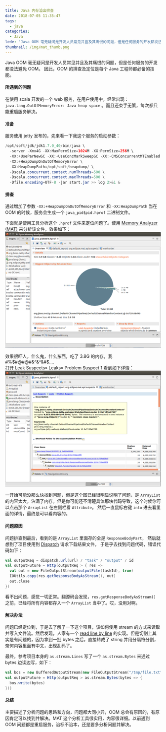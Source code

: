 ```yaml
---
title: Java 内存溢出排查
date: 2018-07-05 11:35:47
tags:
  - java
categories:
  - Java
lede: "Java OOM 毫无疑问是开发人员常见并且及其痛恨的问题，但是任何服务的开发都没法避免 OOM，该如何取定位排查及修复"
thumbnail: /img/mat_thumb.png
---
```


Java OOM 毫无疑问是开发人员常见并且及其痛恨的问题，但是任何服务的开发都没法避免 OOM。 因此，OOM 的排查及定位是每个 Java 工程师都必备的技能。

#### 所遇到的问题

在使用 scala 开发的一个 web 服务，在用户使用中，经常出现： `java.lang.OutOfMemoryError: Java heap space` 。而且还束手无策，每次都只能重启服务解决。


#### 准备

服务使用 jetty 发布的，先来看一下我这个服务的启动参数：

```java  
/opt/soft/jdk/jdk1.7.0_40/bin/java \
  -server -Xmx4G -XX:MaxPermSize=1024M -XX:PermSize=256M \
  -XX:+UseParNewGC -XX:+UseConcMarkSweepGC -XX:-CMSConcurrentMTEnabled -XX:CMSInitiatingOccupancyFraction=65 -XX:+CMSParallelRemarkEnabled \
  -XX:+HeapDumpOnOutOfMemoryError \
  -XX:HeapDumpPath=/opt/soft/heapdump/ \
  -Dscala.concurrent.context.numThreads=500 \
  -Dscala.concurrent.context.maxThreads=500 \
  -Dfile.encoding=UTF-8 -jar start.jar >> log 2>&1 &
```

#### 排查

通过增加了参数 `-XX:+HeapDumpOnOutOfMemoryError` 和 `-XX:HeapDumpPath` 当在 OOM 的时候，服务会生成一个 `java_pid$pid.hprof` 二进制文件。   

下面就是使用工具分析这个 `.hprof` 文件来定位问题了。使用 [Memory Analyzer (MAT)](https://www.eclipse.org/mat/) 来分析该文件，效果如下：  
![](/img/overview_mat.png)

效果很吓人，什么鬼，什么东西，吃了 3.8G 的内存，我#%$#@#@#&^&^&#$....      
打开 Leak Suspects» Leaks» Problem Suspect 1 看到如下详情：    
![](/img/mat_find_problem.png)

一开始可能没那么快找到问题，但是这个图已经很明显说明了问题，是 `ArrayList` 的内容太大，沾满了内存。但是你可能还不清楚具体那块代码导致，这个时候你可以点击那个 `ArrayList` 在左侧栏看 `Attribute`。
然后一直鼠标右键 `into` 进去看里面的详情，最终是可以看内容的。   

#### 问题原因  

问题排查到最后，看到的是 `ArrayList` 里面存的全是 `ResponseBodyPart`， 然后就想到了项目使用到 [Dispatch](https://dispatchhttp.org/Dispatch.html) 请求下载结果文件，
于是乎去找到问题代码，错误代码如下：   

```scala
val outputReq = dispatch.url(url) / "task" / "output" / id
val outputFuture = Http(outputReq > { res =>
  val out = new FileOutputStream(outputFile(taskId), true)
  IOUtils.copy(res.getResponseBodyAsStream(), out)
  out.close
})
```  
看不出问题，感觉一切正常。翻源码会发现，`res.getResponseBodyAsStream()` 之前，已经将所有内容都存入一个 `ArrayList` 当中了。哎，没用对啊。   

#### 解决办法  

问题已经定位到，于是去了解了一下这个项目，该如何使用 stream 的方式来读取并写入文件流。然后发现，人家有一个 [read line by line](https://github.com/dispatch/reboot/blob/master/core/src/main/scala/stream/strings.scala) 的实现。但是切割上其实是有问题的，因为拿到一批 bytes 之后，直接转成了 string 并用分隔符分割，
奈何内容里面有中文，出现乱码了。

最终，参考项目本身的 `as.stream.Lines` 写了一个 `as.stream.Bytes` 来通过 bytes 边读边写，如下：  

```scala
val bos = new BufferedOutputStream(new FileOutputStream("/tmp/file.txt", true))
val outputFuture = Http(outputReq > as.stream.Bytes(bytes => {
  bos.write(bytes)
}))
```

#### 总结

主要描述了分析问题的思路和方向，问题都大同小异，OOM 总会有原因的，有原因肯定可以找到并解决。MAT 这个分析工具很实用，内容很详细。以前遇到 OOM 问题都是重启服务，治标不治本，还是要多分析问题并解决。
